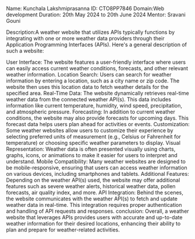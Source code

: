 Name: Kunchala Lakshmiprasanna 
ID: CTO8PP7846 
Domain:Web development 
Duration: 20th May 2024 to 20th June 2024 
Mentor: Sravani Gouni

Description:A weather website that utilizes APIs typically functions by integrating with one or more weather data providers through their Application Programming Interfaces (APIs). Here's a general description of such a website:

User Interface: The website features a user-friendly interface where users can easily access current weather conditions, forecasts, and other relevant weather information. Location Search: Users can search for weather information by entering a location, such as a city name or zip code. The website then uses this location data to fetch weather details for the specified area. Real-Time Data: The website dynamically retrieves real-time weather data from the connected weather API(s). This data includes information like current temperature, humidity, wind speed, precipitation, and atmospheric pressure. Forecasting: In addition to current weather conditions, the website may also provide forecasts for upcoming days. This forecast data helps users plan ahead for activities or events. Customization: Some weather websites allow users to customize their experience by selecting preferred units of measurement (e.g., Celsius or Fahrenheit for temperature) or choosing specific weather parameters to display. Visual Representation: Weather data is often presented visually using charts, graphs, icons, or animations to make it easier for users to interpret and understand. Mobile Compatibility: Many weather websites are designed to be mobile-responsive, ensuring that users can access weather information on various devices, including smartphones and tablets. Additional Features: Depending on the weather API(s) used, the website may offer additional features such as severe weather alerts, historical weather data, pollen forecasts, air quality index, and more. API Integration: Behind the scenes, the website communicates with the weather API(s) to fetch and update weather data in real-time. This integration requires proper authentication and handling of API requests and responses. conclusion: Overall, a weather website that leverages APIs provides users with accurate and up-to-date weather information for their desired locations, enhancing their ability to plan and prepare for weather-related activities.
